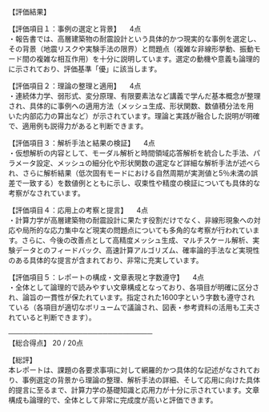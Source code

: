 【評価結果】

【評価項目１：事例の選定と背景】 　4点  
・報告書では、高層建築物の耐震設計という具体的かつ現実的な事例を選定し、その背景（地震リスクや実験手法の限界）と問題点（複雑な非線形挙動、振動モード間の複雑な相互作用）を十分に説明しています。選定の動機や意義も論理的に示されており、評価基準「優」に該当します。

【評価項目２：理論の整理と適用】 　4点  
・連続体力学、弱形式、変分原理、有限要素法など講義で学んだ基本概念が整理され、具体的に事例への適用方法（メッシュ生成、形状関数、数値積分法を用いた内部応力の算出など）が示されています。理論と実践が融合した説明が明確で、適用例も説得力があると判断できます。

【評価項目３：解析手法と結果の検証】 　4点  
・仮想解析の内容として、モーダル解析と時間領域応答解析を統合した手法、パラメータ設定、メッシュの細分化や形状関数の選定など詳細な解析手法が述べられ、さらに解析結果（低次固有モードにおける自然周期が実測値と5％未満の誤差で一致する）を数値例とともに示し、収束性や精度の検証についても具体的な考察がなされています。

【評価項目４：応用上の考察と提言】 　4点  
・計算力学が高層建築物の耐震設計に果たす役割だけでなく、非線形現象への対応や局所的な応力集中など現実の問題点についても多角的な考察が行われています。さらに、今後の改善点として高精度メッシュ生成、マルチスケール解析、実験データとのフィードバック、高速計算アルゴリズム、確率論的手法など実現性のある具体的な提言が含まれており、非常に充実しています。

【評価項目５：レポートの構成・文章表現と字数遵守】 　4点  
・全体として論理的で読みやすい文章構成となっており、各項目が明確に区分され、論旨の一貫性が保たれています。指定された1600字という字数も遵守されている（各項目が適切なボリュームで議論され、図表・参考資料の活用も工夫されていると判断できます）。

─────────────────────────────  
【総合得点】 20 / 20点

【総評】  
本レポートは、課題の各要求事項に対して網羅的かつ具体的な記述がなされており、事例選定の背景から理論の整理、解析手法の詳細、そして応用に向けた具体的提言に至るまで、計算力学の基礎知識と応用力が十分に示されています。文章構成も論理的で、全体として非常に完成度が高いと評価できます。
